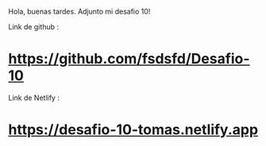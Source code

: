 Hola, buenas tardes. Adjunto mi desafio 10!

Link de github : 
# https://github.com/fsdsfd/Desafio-10

Link de Netlify :

# https://desafio-10-tomas.netlify.app